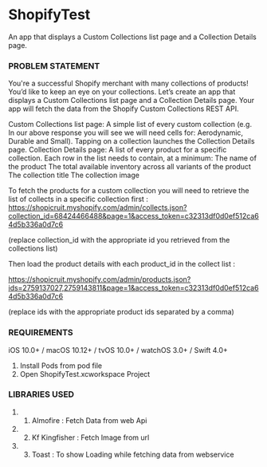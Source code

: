 # ShopifyTest
An app that displays a Custom Collections list page and a Collection Details page.

### PROBLEM STATEMENT ###
You're a successful Shopify merchant with many collections of products! You’d like to keep an eye on your collections. Let’s create an app that displays a Custom Collections list page and a Collection Details page. Your app will fetch the data from the Shopify Custom Collections REST API.

Custom Collections list page: A simple list of every custom collection (e.g. In our above response you will see we will need cells for: Aerodynamic, Durable and Small). Tapping on a collection launches the Collection Details page. 
Collection Details page: A list of every product for a specific collection. Each row in the list needs to contain, at a minimum: 
The name of the product
The total available inventory across all variants of the product
The collection title
The collection image


To fetch the products for a custom collection you will need to retrieve the list of collects in a specific collection first :
https://shopicruit.myshopify.com/admin/collects.json?collection_id=68424466488&page=1&access_token=c32313df0d0ef512ca64d5b336a0d7c6

(replace collection_id with the appropriate id you retrieved from the collections list)

Then load the product details with each product_id in the collect list : 

https://shopicruit.myshopify.com/admin/products.json?ids=2759137027,2759143811&page=1&access_token=c32313df0d0ef512ca64d5b336a0d7c6

(replace ids with the appropriate product ids separated by a comma)


### REQUIREMENTS
iOS 10.0+ / macOS 10.12+ / tvOS 10.0+ / watchOS 3.0+ / Swift 4.0+

1. Install Pods from pod file 
2. Open ShopifyTest.xcworkspace Project

### LIBRARIES USED
1. 1. Almofire : Fetch Data from web Api
2. 2. Kf Kingfisher : Fetch Image from url
3. 3. Toast : To show Loading while fetching data from webservice
